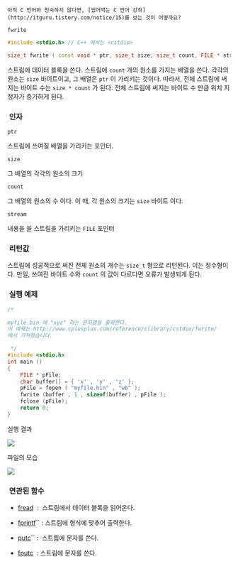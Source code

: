 


```warning
아직 C 언어와 친숙하지 않다면, [씹어먹는 C 언어 강좌](http://itguru.tistory.com/notice/15)를 보는 것이 어떻까요?

```

`fwrite`



```cpp
#include <stdio.h> // C++ 에서는 <cstdio>

size_t fwrite ( const void * ptr, size_t size, size_t count, FILE * stream );
```


스트림에 데이터 블록을 쓴다.
스트림에 `count` 개의 원소를 가지는 배열을 쓴다. 각각의 원소는 `size` 바이트이고, 그 배열은 `ptr` 이 가리키는 것이다.
따라서, 전체 스트림에 써지는 바이트 수는 `size * count` 가 된다.
전체 스트림에 써지는 바이트 수 만큼 위치 지정자가 증가하게 된다.



###  인자




`ptr`

스트림에 쓰여질 배열을 가리키는 포인터.

`size`

그 배열의 각각의 원소의 크기

`count`

그 배열의 원소의 수 이다. 이 때, 각 원소의 크기는 `size` 바이트 이다.

`stream`

내용을 쓸 스트림을 가리키는 `FILE` 포인터



###  리턴값




스트림에 성공적으로 써진 전체 원소의 개수는 `size_t` 형으로 리턴된다. 이는 정수형이다. 만일, 쓰여진 바이트 수와 `count` 의 값이 다르다면 오류가 발생되게 된다.



###  실행 예제




```cpp
/*

myfile.bin 에 "xyz" 라는 문자열을 출력한다.
이 예제는 http://www.cplusplus.com/reference/clibrary/cstdio/fwrite/
에서 가져왔습니다.

 */
#include <stdio.h>
int main ()
{
    FILE * pFile;
    char buffer[] = { 'x' , 'y' , 'z' };
    pFile = fopen ( "myfile.bin" , "wb" );
    fwrite (buffer , 1 , sizeof(buffer) , pFile );
    fclose (pFile);
    return 0;
}
```


실행 결과


![](http://img1.daumcdn.net/thumb/R1920x0/?fname=http%3A%2F%2Fcfile4.uf.tistory.com%2Fimage%2F1602181D4BC9A451538037)


파일의 모습


![](http://img1.daumcdn.net/thumb/R1920x0/?fname=http%3A%2F%2Fcfile25.uf.tistory.com%2Fimage%2F15745F1D4BC9A452724628)





###  연관된 함수





*  [fread](http://itguru.tistory.com/68)  :  스트림에서 데이터 블록을 읽어온다.



*  [fprintf](http://itguru.tistory.com/64)`` : 스트림에 형식에 맞추어 출력한다.

*  [putc](http://itguru.tistory.com/46)`` :  스트릠에 문자를 쓴다.

*  [fputc](http://itguru.tistory.com/39)  : 스트림에 문자를 쓴다.






